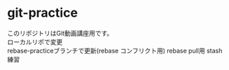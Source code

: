 # git-practice
このリポジトリはGit動画講座用です。  
ローカルリポで変更  
rebase-practiceブランチで更新(rebase コンフリクト用) 
rebase pull用
stash練習
